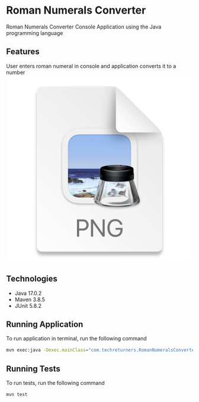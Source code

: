 # Roman Numerals Converter

Roman Numerals Converter Console Application using the Java programming language

## Features

User enters roman numeral in console and application converts it to a number
![img.png](img.png)

## Technologies
- Java 17.0.2
- Maven 3.8.5
- JUnit 5.8.2

## Running Application

To run application in terminal, run the following command

```bash
mvn exec:java -Dexec.mainClass="com.techreturners.RomanNumeralsConverter"
```
## Running Tests

To run tests, run the following command

```bash
mvn test
```
